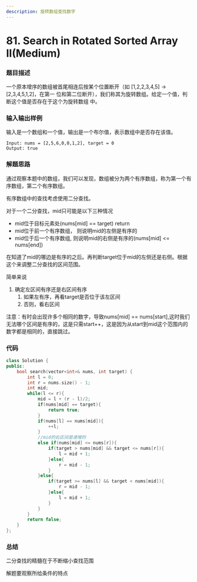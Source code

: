 ```yaml
---
description: 旋转数组查找数字
---
```


# 81. Search in Rotated Sorted Array II(Medium)

### 题目描述

&#x20;一个原本增序的数组被首尾相连后按某个位置断开（如 \[1,2,2,3,4,5] → \[2,3,4,5,1,2]，在第一 位和第二位断开），我们称其为旋转数组。给定一个值，判断这个值是否存在于这个为旋转数组 中。&#x20;

### 输入输出样例&#x20;

输入是一个数组和一个值，输出是一个布尔值，表示数组中是否存在该值。&#x20;

```
Input: nums = [2,5,6,0,0,1,2], target = 0
Output: true
```

### 解题思路

通过观察本题中的数组，我们可以发现，数组被分为两个有序数组，称为第一个有序数组，第二个有序数组。

有序数组中的查找考虑使用二分查找。

对于一个二分查找，mid只可能是以下三种情况

* mid位于目标元素处(nums\[mid] == target) return
* mid位于前一个有序数组， 则说明mid的左侧是有序的
* mid位于后一个有序数组, 则说明mid的右侧是有序的(nums\[mid] <= nums\[end])

在知道了mid的哪边是有序的之后。再判断target位于mid的左侧还是右侧。根据这个来调整二分查找的区间范围。



简单来说

1. 确定左区间有序还是右区间有序
   1. 如果左有序，再看target是否位于该左区间
   2. 否则，看右区间

注意：有时会出现许多个相同的数字，导致nums\[mid] == nums\[start],这时我们无法哪个区间是有序的，这是只需start++，这是因为从start到mid这个范围内的数字都是相同的，直接跳过。

### 代码

```cpp
class Solution {
public:
    bool search(vector<int>& nums, int target) {
        int l = 0;
        int r = nums.size() - 1;
        int mid;
        while(l <= r){
            mid = l + (r - l)/2;
            if(nums[mid] == target){
                return true;
            }
            if(nums[l] == nums[mid]){
                ++l;
            }
            //mid的右区间是递增的
            else if(nums[mid] <= nums[r]){
                if(target > nums[mid] && target <= nums[r]){
                    l = mid + 1;
                }else{
                    r = mid - 1;
                }
            }else{
                if(target >= nums[l] && target < nums[mid]){
                    r = mid - 1;
                }else{
                    l = mid + 1;
                }
            }
        }
        return false;
    }
};

```

### 总结

二分查找的精髓在于不断缩小查找范围

解题要观察所给条件的特点
